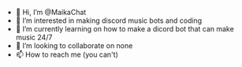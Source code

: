 - 👋 Hi, I’m @MaikaChat
- 👀 I’m interested in making discord music bots and coding
- 🌱 I’m currently learning on how to make a dicord bot that can make music 24/7
- 💞️ I’m looking to collaborate on none
- 📫 How to reach me (you can't)

<!---
MaikaChat/MaikaChat is a ✨ special ✨ repository because its `README.md` (this file) appears on your GitHub profile.
You can click the Preview link to take a look at your changes.
--->
